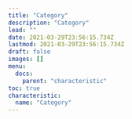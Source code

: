 ```yaml
---
title: "Category"
description: "Category"
lead: ""
date: 2021-03-29T23:56:15.734Z
lastmod: 2021-03-29T23:56:15.734Z
draft: false
images: []
menu:
  docs:
    parent: "characteristic"
toc: true
characteristic:
  name: "Category"
---
```

